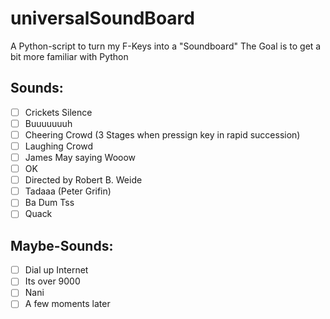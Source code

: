 # universalSoundBoard
A Python-script to turn my F-Keys into a "Soundboard"
The Goal is to get a bit more familiar with Python

## Sounds:
- [ ] Crickets Silence
- [ ] Buuuuuuuh
- [ ] Cheering Crowd (3 Stages when pressign key in rapid succession)
- [ ] Laughing Crowd
- [ ] James May saying Wooow
- [ ] OK
- [ ] Directed by Robert B. Weide
- [ ] Tadaaa (Peter Grifin)
- [ ] Ba Dum Tss
- [ ] Quack

## Maybe-Sounds:
- [ ] Dial up Internet
- [ ] Its over 9000
- [ ] Nani
- [ ] A few moments later

